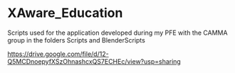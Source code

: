 # XAware_Education
 
Scripts used for the application developed during my PFE with the CAMMA group in the folders Scripts and BlenderScripts

https://drive.google.com/file/d/12-Q5MCDnoepyfXSzOhnashcxQS7ECHEc/view?usp=sharing



